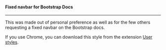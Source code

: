 #### Fixed navbar for Bootstrap Docs

---

This was made out of personal preference as well as for the few others
requesting a fixed navbar on the Bootstrap docs.

If you use Chrome, you can download this style from the extension [User
styles](https://userstyles.org/styles/110846/bootstrap-docs-fixed-navbar).
